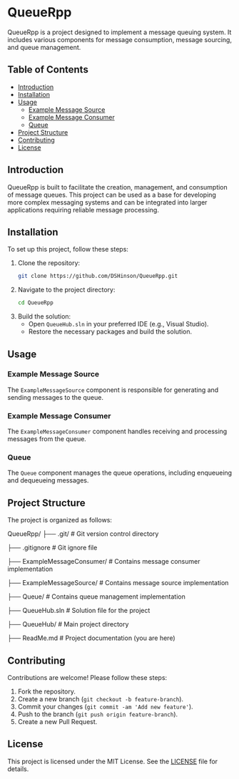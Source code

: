 ﻿# QueueRpp

QueueRpp is a project designed to implement a message queuing system. It includes various components for message consumption, message sourcing, and queue management.

## Table of Contents

- [Introduction](#introduction)
- [Installation](#installation)
- [Usage](#usage)
  - [Example Message Source](#example-message-source)
  - [Example Message Consumer](#example-message-consumer)
  - [Queue](#queue)
- [Project Structure](#project-structure)
- [Contributing](#contributing)
- [License](#license)

## Introduction

QueueRpp is built to facilitate the creation, management, and consumption of message queues. This project can be used as a base for developing more complex messaging systems and can be integrated into larger applications requiring reliable message processing.

## Installation

To set up this project, follow these steps:

1. Clone the repository:
    ```bash
    git clone https://github.com/DSHinson/QueueRpp.git
    ```
2. Navigate to the project directory:
    ```bash
    cd QueueRpp
    ```
3. Build the solution:
    - Open `QueueHub.sln` in your preferred IDE (e.g., Visual Studio).
    - Restore the necessary packages and build the solution.

## Usage

### Example Message Source

The `ExampleMessageSource` component is responsible for generating and sending messages to the queue.

### Example Message Consumer

The `ExampleMessageConsumer` component handles receiving and processing messages from the queue.

### Queue

The `Queue` component manages the queue operations, including enqueueing and dequeueing messages.

## Project Structure

The project is organized as follows:

QueueRpp/
├── .git/ # Git version control directory

├── .gitignore # Git ignore file

├── ExampleMessageConsumer/ # Contains message consumer implementation

├── ExampleMessageSource/ # Contains message source implementation

├── Queue/ # Contains queue management implementation

├── QueueHub.sln # Solution file for the project

├── QueueHub/ # Main project directory

├── ReadMe.md # Project documentation (you are here)


## Contributing

Contributions are welcome! Please follow these steps:

1. Fork the repository.
2. Create a new branch (`git checkout -b feature-branch`).
3. Commit your changes (`git commit -am 'Add new feature'`).
4. Push to the branch (`git push origin feature-branch`).
5. Create a new Pull Request.

## License

This project is licensed under the MIT License. See the [LICENSE](LICENSE) file for details.
